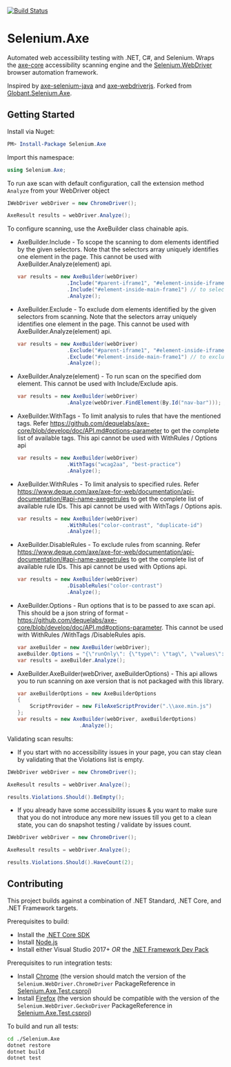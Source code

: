 [![Build Status](https://dev.azure.com/AxeDotNet/Axe-Selenium-DotNet/_apis/build/status/SeleniumAxeDotnet?branchName=master)](https://dev.azure.com/AxeDotNet/Axe-Selenium-DotNet/_build/latest?definitionId=4&branchName=master)

# Selenium.Axe

Automated web accessibility testing with .NET, C#, and Selenium. Wraps the [axe-core](https://github.com/dequelabs/axe-core) accessibility scanning engine and the [Selenium.WebDriver](https://www.seleniumhq.org/) browser automation framework.

Inspired by [axe-selenium-java](https://github.com/dequelabs/axe-selenium-java) and [axe-webdriverjs](https://github.com/dequelabs/axe-webdriverjs).
Forked from [Globant.Selenium.Axe](https://github.com/javnov/axe-selenium-csharp).

## Getting Started

Install via Nuget: 
```powershell
PM> Install-Package Selenium.Axe
```

Import this namespace:
```csharp
using Selenium.Axe;
```

To run axe scan with default configuration, call the extension method ```Analyze``` from your WebDriver object
```csharp
IWebDriver webDriver = new ChromeDriver();

AxeResult results = webDriver.Analyze();

```

To configure scanning, use the AxeBuilder class chainable apis.
-   AxeBuilder.Include - To scope the scanning to dom elements identified by the given selectors. Note that the selectors array uniquely identifies one element in the page. This cannot be used with AxeBuilder.Analyze(element) api.
    ```csharp
    var results = new AxeBuilder(webDriver)
                    .Include("#parent-iframe1", "#element-inside-iframe") // to select #element-inside-iframe under #parent-iframe1
                    .Include("#element-inside-main-frame1") // to select #element-inside-main-frame1 under the main frame 
                    .Analyze();
    ``` 
-   AxeBuilder.Exclude - To exclude dom elements identified by the given selectors from scanning. Note that the selectors array uniquely identifies one element in the page. This cannot be used with AxeBuilder.Analyze(element) api.
    ```csharp
    var results = new AxeBuilder(webDriver)
                    .Exclude("#parent-iframe1", "#element-inside-iframe") // to exclude #element-inside-iframe under #parent-iframe1
                    .Exclude("#element-inside-main-frame1") // to exclude #element-inside-main-frame1 under the main frame 
                    .Analyze();
    ``` 
- AxeBuilder.Analyze(element) - To run scan on the specified dom element. This cannot be used with Include/Exclude apis.
    ```csharp
    var results = new AxeBuilder(webDriver)
                    .Analyze(webDriver.FindElement(By.Id("nav-bar"))); // Runs scan on the dom element that has id nav-bar.
    ``` 

-   AxeBuilder.WithTags - To limit analysis to rules that have the mentioned tags. Refer https://github.com/dequelabs/axe-core/blob/develop/doc/API.md#options-parameter to get the complete list of available tags. This api cannot be used with  WithRules / Options api
    ```csharp
    var results = new AxeBuilder(webDriver)
                    .WithTags("wcag2aa", "best-practice")
                    .Analyze();
    ``` 
-   AxeBuilder.WithRules - To limit analysis to specified rules. Refer https://www.deque.com/axe/axe-for-web/documentation/api-documentation/#api-name-axegetrules to get the complete list of available rule IDs. This api cannot be used with  WithTags / Options apis.
    ```csharp
    var results = new AxeBuilder(webDriver)
                    .WithRules("color-contrast", "duplicate-id")
                    .Analyze();
    ``` 
-   AxeBuilder.DisableRules - To exclude rules from scanning. Refer https://www.deque.com/axe/axe-for-web/documentation/api-documentation/#api-name-axegetrules to get the complete list of available rule IDs. This api cannot be used with Options api.
    ```csharp
    var results = new AxeBuilder(webDriver)
                    .DisableRules("color-contrast")
                    .Analyze();
    ``` 
-   AxeBuilder.Options - Run options that is to be passed to axe scan api. This should be a json string of format - https://github.com/dequelabs/axe-core/blob/develop/doc/API.md#options-parameter. This cannot be used with WithRules /WithTags /DisableRules apis.
    ```csharp
    var axeBuilder = new AxeBuilder(webDriver);
    axeBuilder.Options = "{\"runOnly\": {\"type\": \"tag\", \"values\": [\"wcag2a\"]}, \"restoreScroll\": true}"
    var results = axeBuilder.Analyze();
    ``` 
- AxeBuilder.AxeBuilder(webDriver, axeBuilderOptions) - This api allows you to run scanning on axe version that is not packaged with this library.
    ```csharp
    var axeBuilderOptions = new AxeBuilderOptions
    {
        ScriptProvider = new FileAxeScriptProvider(".\\axe.min.js")
    };
    var results = new AxeBuilder(webDriver, axeBuilderOptions)
                        .Analyze();
    ``` 

Validating scan results:
-   If you start with no accessibility issues in your page, you can stay clean by validating that the Violations list is empty.
```csharp
IWebDriver webDriver = new ChromeDriver();

AxeResult results = webDriver.Analyze();

results.Violations.Should().BeEmpty();
```
- If you already have some accessibility issues & you want to make sure that you do not introduce any more new issues till you get to a clean state, you can do snapshot testing / validate by issues count.
```csharp
IWebDriver webDriver = new ChromeDriver();

AxeResult results = webDriver.Analyze();

results.Violations.Should().HaveCount(2);
```


## Contributing

This project builds against a combination of .NET Standard, .NET Core, and .NET Framework targets.

Prerequisites to build:

* Install the [.NET Core SDK](https://dotnet.microsoft.com/download)
* Install [Node.js](https://nodejs.org/en/)
* Install either Visual Studio 2017+ *OR* the [.NET Framework Dev Pack](https://dotnet.microsoft.com/download)

Prerequisites to run integration tests:

* Install [Chrome](https://www.google.com/chrome/) (the version should match the version of the `Selenium.WebDriver.ChromeDriver` PackageReference in [Selenium.Axe.Test.csproj](./Selenium.Axe/Selenium.Axe.Test/Selenium.Axe.Test.csproj))
* Install [Firefox](https://www.mozilla.org/firefox/download) (the version should be compatible with the version of the `Selenium.WebDriver.GeckoDriver` PackageReference in [Selenium.Axe.Test.csproj](./Selenium.Axe/Selenium.Axe.Test/Selenium.Axe.Test.csproj))

To build and run all tests:

```sh
cd ./Selenium.Axe
dotnet restore
dotnet build
dotnet test
```
